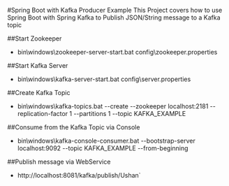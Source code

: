 #Spring Boot with Kafka Producer Example
This Project covers how to use Spring Boot with Spring Kafka to Publish JSON/String message to a Kafka topic

##Start Zookeeper
- bin\windows\zookeeper-server-start.bat config\zookeeper.properties

##Start Kafka Server
- bin\windows\kafka-server-start.bat config\server.properties

##Create Kafka Topic
- bin\windows\kafka-topics.bat --create --zookeeper localhost:2181 --replication-factor 1 --partitions 1 --topic KAFKA_EXAMPLE

##Consume from the Kafka Topic via Console
- bin\windows\kafka-console-consumer.bat --bootstrap-server localhost:9092 --topic KAFKA_EXAMPLE --from-beginning

##Publish message via WebService
- http://localhost:8081/kafka/publish/Ushan`
